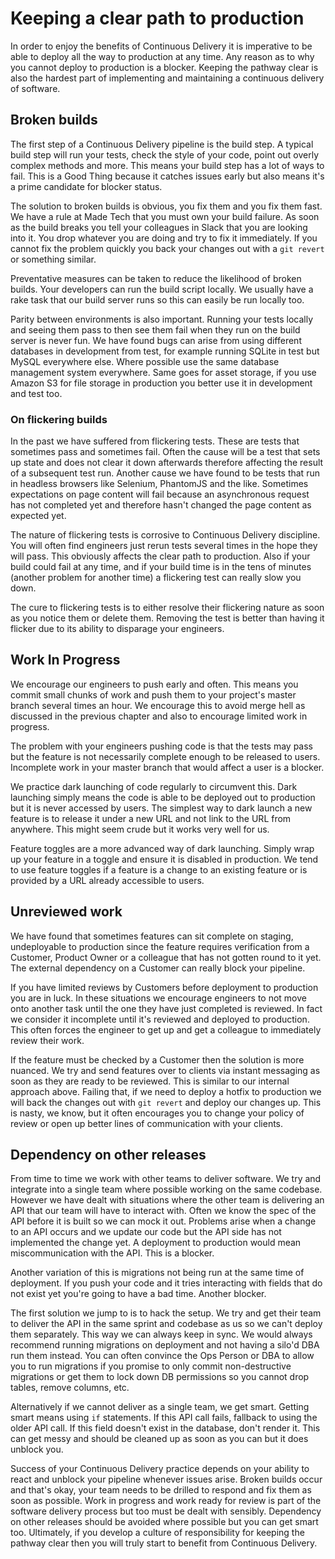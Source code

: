 # Keeping a clear path to production

In order to enjoy the benefits of Continuous Delivery it is imperative to be
able to deploy all the way to production at any time. Any reason as to why you
cannot deploy to production is a blocker. Keeping the pathway clear is also
the hardest part of implementing and maintaining a continuous delivery of
software.

## Broken builds

The first step of a Continuous Delivery pipeline is the build step. A typical
build step will run your tests, check the style of your code, point out overly
complex methods and more. This means your build step has a lot of ways to fail.
This is a Good Thing because it catches issues early but also means it's a
prime candidate for blocker status.

The solution to broken builds is obvious, you fix them and you fix them fast.
We have a rule at Made Tech that you must own your build failure. As soon as
the build breaks you tell your colleagues in Slack that you are looking into
it. You drop whatever you are doing and try to fix it immediately. If you
cannot fix the problem quickly you back your changes out with a `git revert`
or something similar.

Preventative measures can be taken to reduce the likelihood of broken builds.
Your developers can run the build script locally. We usually have a rake task
that our build server runs so this can easily be run locally too.

Parity between environments is also important. Running your tests locally and
seeing them pass to then see them fail when they run on the build server is
never fun. We have found bugs can arise from using different databases in
development from test, for example running SQLite in test but MySQL everywhere
else. Where possible use the same database management system everywhere. Same
goes for asset storage, if you use Amazon S3 for file storage in production
you better use it in development and test too.

### On flickering builds

In the past we have suffered from flickering tests. These are tests that
sometimes pass and sometimes fail. Often the cause will be a test that sets
up state and does not clear it down afterwards therefore affecting the result
of a subsequent test run. Another cause we have found to be tests that run
in headless browsers like Selenium, PhantomJS and the like. Sometimes
expectations on page content will fail because an asynchronous request has
not completed yet and therefore hasn't changed the page content as expected yet.

The nature of flickering tests is corrosive to Continuous Delivery discipline.
You will often find engineers just rerun tests several times in the hope they
will pass. This obviously affects the clear path to production. Also if your
build could fail at any time, and if your build time is in the tens of minutes
(another problem for another time) a flickering test can really slow you down.

The cure to flickering tests is to either resolve their flickering nature as
soon as you notice them or delete them. Removing the test is better than 
having it flicker due to its ability to disparage your engineers.

## Work In Progress

We encourage our engineers to push early and often. This means you commit small
chunks of work and push them to your project's master branch several times an
hour. We encourage this to avoid merge hell as discussed in the previous chapter
and also to encourage limited work in progress.

The problem with your engineers pushing code is that the tests may pass but
the feature is not necessarily complete enough to be released to users.
Incomplete work in your master branch that would affect a user is a blocker.

We practice dark launching of code regularly to circumvent this. Dark launching
simply means the code is able to be deployed out to production but it is never
accessed by users. The simplest way to dark launch a new feature is to release
it under a new URL and not link to the URL from anywhere. This might seem crude
but it works very well for us.

Feature toggles are a more advanced way of dark launching. Simply wrap up your
feature in a toggle and ensure it is disabled in production. We tend to use
feature toggles if a feature is a change to an existing feature or is provided
by a URL already accessible to users.

## Unreviewed work

We have found that sometimes features can sit complete on staging, undeployable
to production since the feature requires verification from a Customer, Product
Owner or a colleague that has not gotten round to it yet. The external
dependency on a Customer can really block your pipeline.

If you have limited reviews by Customers before deployment to production you are
in luck. In these situations we encourage engineers to not move onto another
task until the one they have just completed is reviewed. In fact we consider it
incomplete until it's reviewed and deployed to production. This often forces
the engineer to get up and get a colleague to immediately review their work.

If the feature must be checked by a Customer then the solution is more nuanced.
We try and send features over to clients via instant messaging as soon as they
are ready to be reviewed. This is similar to our internal approach above.
Failing that, if we need to deploy a hotfix to production we will back the
changes out with `git revert` and deploy our changes up. This is nasty, we know,
but it often encourages you to change your policy of review or open up better
lines of communication with your clients.

## Dependency on other releases

From time to time we work with other teams to deliver software. We try and
integrate into a single team where possible working on the same codebase.
However we have dealt with situations where the other team is delivering an
API that our team will have to interact with. Often we know the spec of the
API before it is built so we can mock it out. Problems arise when a change to
an API occurs and we update our code but the API side has not implemented the
change yet. A deployment to production would mean miscommunication with the API.
This is a blocker.

Another variation of this is migrations not being run at the same time of
deployment. If you push your code and it tries interacting with fields that
do not exist yet you're going to have a bad time. Another blocker.

The first solution we jump to is to hack the setup. We try and get their team
to deliver the API in the same sprint and codebase as us so we can't deploy them
separately. This way we can always keep in sync. We would always recommend
running migrations on deployment and not having a silo'd DBA run them instead.
You can often convince the Ops Person or DBA to allow you to run migrations if
you promise to only commit non-destructive migrations or get them to lock down
DB permissions so you cannot drop tables, remove columns, etc.

Alternatively if we cannot deliver as a single team, we get smart. Getting smart
means using `if` statements. If this API call fails, fallback to using the older
API call. If this field doesn't exist in the database, don't render it. This can
get messy and should be cleaned up as soon as you can but it does unblock you.

Success of your Continuous Delivery practice depends on your ability to react
and unblock your pipeline whenever issues arise. Broken builds occur and that's
okay, your team needs to be drilled to respond and fix them as soon as possible.
Work in progress and work ready for review is part of the software delivery
process but too must be dealt with sensibly. Dependency on other releases should
be avoided where possible but you can get smart too. Ultimately, if you develop
a culture of responsibility for keeping the pathway clear then you will truly
start to benefit from Continuous Delivery.
